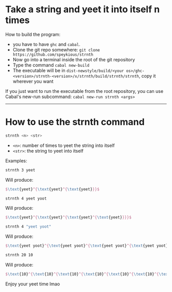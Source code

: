 # Take a string and yeet it into itself n times

How to build the program:

- you have to have `ghc` and `cabal`.
- Clone the git repo somewhere: `git clone https://github.com/speykious/strnth`
- Now go into a terminal inside the root of the git repository
- Type the command `cabal new-build`
- The executable will be in `dist-newstyle/build/<your os>/ghc-<version>/strnth-<version>/x/strnth/build/strnth/strnth`, copy it wherever you want

If you just want to run the executable from the root repository, you can use Cabal's new-run subcommand: `cabal new-run strnth <args>`

***

# How to use the strnth command

```bash
strnth <n> <str>
```

- `<n>`: number of times to yeet the string into itself
- `<str>`: the string to yeet into itself

Examples:

```bash
strnth 3 yeet
```
Will produce:
```latex
$\text{yeet}^{\text{yeet}^{\text{yeet}}}$
```

```bash
strnth 4 yeet yoot
```
Will produce:
```latex
$\text{yeet}^{\text{yeet}^{\text{yeet}^{\text{yeet}}}}$
```

```bash
strnth 4 "yeet yoot"
```
Will produce:
```latex
$\text{yeet yoot}^{\text{yeet yoot}^{\text{yeet yoot}^{\text{yeet yoot}}}}$
```

```bash
strnth 20 10
```
Will produce:
```latex
$\text{10}^{\text{10}^{\text{10}^{\text{10}^{\text{10}^{\text{10}^{\text{10}^{\text{10}^{\text{10}^{\text{10}^{\text{10}^{\text{10}^{\text{10}^{\text{10}^{\text{10}^{\text{10}^{\text{10}^{\text{10}^{\text{10}^{\text{10}}}}}}}}}}}}}}}}}}}}$
```

Enjoy your yeet time lmao
